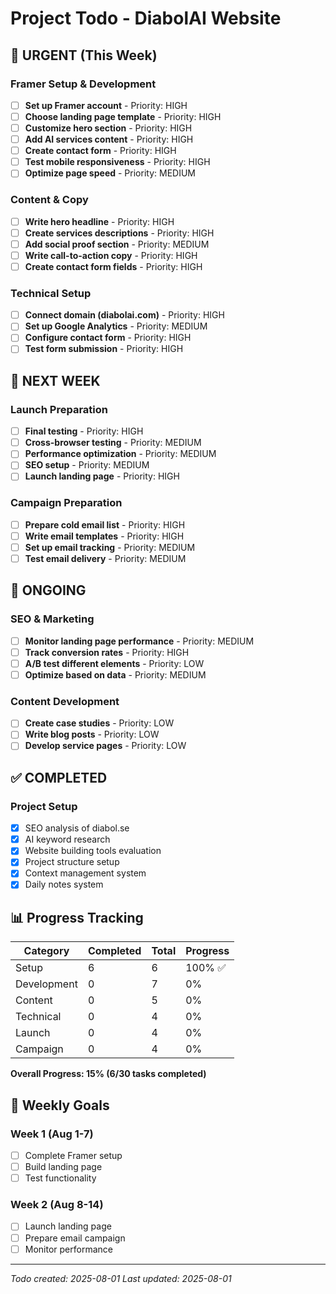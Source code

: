 # Project Todo - DiabolAI Website

## 🚨 URGENT (This Week)

### Framer Setup & Development
- [ ] **Set up Framer account** - Priority: HIGH
- [ ] **Choose landing page template** - Priority: HIGH
- [ ] **Customize hero section** - Priority: HIGH
- [ ] **Add AI services content** - Priority: HIGH
- [ ] **Create contact form** - Priority: HIGH
- [ ] **Test mobile responsiveness** - Priority: HIGH
- [ ] **Optimize page speed** - Priority: MEDIUM

### Content & Copy
- [ ] **Write hero headline** - Priority: HIGH
- [ ] **Create services descriptions** - Priority: HIGH
- [ ] **Add social proof section** - Priority: MEDIUM
- [ ] **Write call-to-action copy** - Priority: HIGH
- [ ] **Create contact form fields** - Priority: HIGH

### Technical Setup
- [ ] **Connect domain (diabolai.com)** - Priority: HIGH
- [ ] **Set up Google Analytics** - Priority: MEDIUM
- [ ] **Configure contact form** - Priority: HIGH
- [ ] **Test form submission** - Priority: HIGH

## 📅 NEXT WEEK

### Launch Preparation
- [ ] **Final testing** - Priority: HIGH
- [ ] **Cross-browser testing** - Priority: MEDIUM
- [ ] **Performance optimization** - Priority: MEDIUM
- [ ] **SEO setup** - Priority: MEDIUM
- [ ] **Launch landing page** - Priority: HIGH

### Campaign Preparation
- [ ] **Prepare cold email list** - Priority: HIGH
- [ ] **Write email templates** - Priority: HIGH
- [ ] **Set up email tracking** - Priority: MEDIUM
- [ ] **Test email delivery** - Priority: MEDIUM

## 🔄 ONGOING

### SEO & Marketing
- [ ] **Monitor landing page performance** - Priority: MEDIUM
- [ ] **Track conversion rates** - Priority: HIGH
- [ ] **A/B test different elements** - Priority: LOW
- [ ] **Optimize based on data** - Priority: MEDIUM

### Content Development
- [ ] **Create case studies** - Priority: LOW
- [ ] **Write blog posts** - Priority: LOW
- [ ] **Develop service pages** - Priority: LOW

## ✅ COMPLETED

### Project Setup
- [x] SEO analysis of diabol.se
- [x] AI keyword research
- [x] Website building tools evaluation
- [x] Project structure setup
- [x] Context management system
- [x] Daily notes system

## 📊 Progress Tracking

| Category | Completed | Total | Progress |
|----------|-----------|-------|----------|
| Setup | 6 | 6 | 100% ✅ |
| Development | 0 | 7 | 0% |
| Content | 0 | 5 | 0% |
| Technical | 0 | 4 | 0% |
| Launch | 0 | 4 | 0% |
| Campaign | 0 | 4 | 0% |

**Overall Progress: 15% (6/30 tasks completed)**

## 🎯 Weekly Goals

### Week 1 (Aug 1-7)
- [ ] Complete Framer setup
- [ ] Build landing page
- [ ] Test functionality

### Week 2 (Aug 8-14)
- [ ] Launch landing page
- [ ] Prepare email campaign
- [ ] Monitor performance

---
*Todo created: 2025-08-01*
*Last updated: 2025-08-01* 